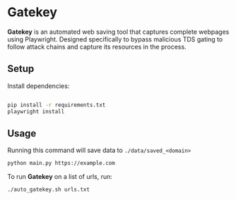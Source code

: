 # Gatekey

**Gatekey** is an automated web saving tool that captures complete webpages using Playwright. Designed specifically to bypass malicious TDS gating to follow attack chains and capture its resources in the process.

## Setup

Install dependencies:

```bash

pip install -r requirements.txt
playwright install
```

## Usage

Running this command will save data to `./data/saved_<domain>`
```bash
python main.py https://example.com
```
To run **Gatekey** on a list of urls, run:
```bash
./auto_gatekey.sh urls.txt
```



